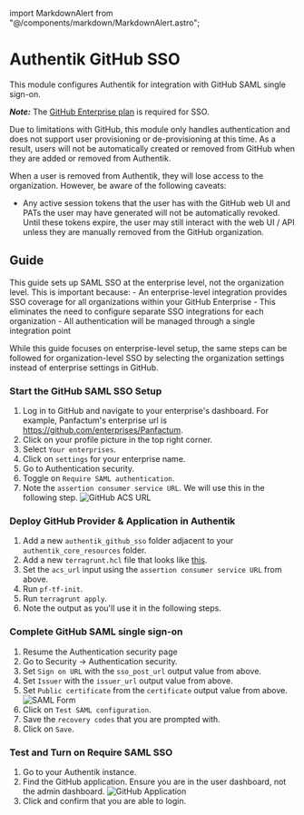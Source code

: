 import MarkdownAlert from "@/components/markdown/MarkdownAlert.astro";

# Authentik GitHub SSO

This module configures Authentik for integration with GitHub SAML single sign-on.

***Note:*** The [GitHub Enterprise plan](https://docs.github.com/en/enterprise-cloud@latest/admin/managing-iam/using-saml-for-enterprise-iam/configuring-saml-single-sign-on-for-your-enterprise) is required for SSO.   

<MarkdownAlert severity="warning">
  Due to limitations with GitHub, this module only handles authentication and does not support user provisioning or de-provisioning at this time. As a result, users will not be automatically created or removed from GitHub when they are added or removed from Authentik.

  When a user is removed from Authentik, they will lose access to the organization. However, be aware of the following caveats:
  - Any active session tokens that the user has with the GitHub web UI and PATs the user may have generated will not be automatically revoked. Until these tokens expire, the user may still interact with the web UI / API unless they are manually removed from the GitHub organization.
</MarkdownAlert>
    
## Guide

<MarkdownAlert severity="warning">
  This guide sets up SAML SSO at the enterprise level, not the organization level. This is important because:
  - An enterprise-level integration provides SSO coverage for all organizations within your GitHub Enterprise
  - This eliminates the need to configure separate SSO integrations for each organization
  - All authentication will be managed through a single integration point

  While this guide focuses on enterprise-level setup, the same steps can be followed for organization-level SSO by selecting the organization settings instead of enterprise settings in GitHub.
</MarkdownAlert>

### Start the GitHub SAML SSO Setup

1. Log in to GitHub and navigate to your enterprise's dashboard. For example, Panfactum's enterprise url is https://github.com/enterprises/Panfactum.
  1. Click on your profile picture in the top right corner.
  2. Select `Your enterprises`.
  3. Click on `settings` for your enterprise name. 
2. Go to Authentication security.
3. Toggle on `Require SAML authentication`.
4. Note the `assertion consumer service URL`. We will use this in the following step.
   ![GitHub ACS URL](doc_images/github-acs-url.png)
   

### Deploy GitHub Provider & Application in Authentik

1. Add a new `authentik_github_sso` folder adjacent to your `authentik_core_resources` folder.
2. Add a new `terragrunt.hcl` file that looks like [this](https://github.com/Panfactum/stack/blob/__PANFACTUM_VERSION_MAIN__/packages/reference/environments/production/us-east-2/authentik_github_sso/terragrunt.hcl).
3. Set the `acs_url` input using the `assertion consumer service URL` from above.
4. Run `pf-tf-init`.
5. Run `terragrunt apply`.
6. Note the output as you'll use it in the following steps.

### Complete GitHub SAML single sign-on

1. Resume the Authentication security page
2. Go to Security -> Authentication security.
3. Set `Sign on URL` with the `sso_post_url` output value from above.
4. Set `Issuer` with the `issuer_url` output value from above.
5. Set `Public certificate` from the `certificate` output value from above.
   ![SAML Form](doc_images/github-saml-form.png)
6. Click on `Test SAML configuration`.
7. Save the `recovery codes` that you are prompted with.
8. Click on `Save`.

### Test and Turn on Require SAML SSO

1. Go to your Authentik instance.
2. Find the GitHub application. Ensure you are in the user dashboard, not the admin dashboard.
   ![GitHub Application](doc_images/github-application.png)
3. Click and confirm that you are able to login.